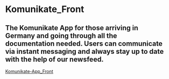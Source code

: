 # Komunikate_Front

## The Komunikate App for those arriving in Germany and going through all the documentation needed. Users can communicate via instant messaging and always stay up to date with the help of our newsfeed.

[Komunikate-App_Front](https://festive-aryabhata-0a4a76.netlify.app)
